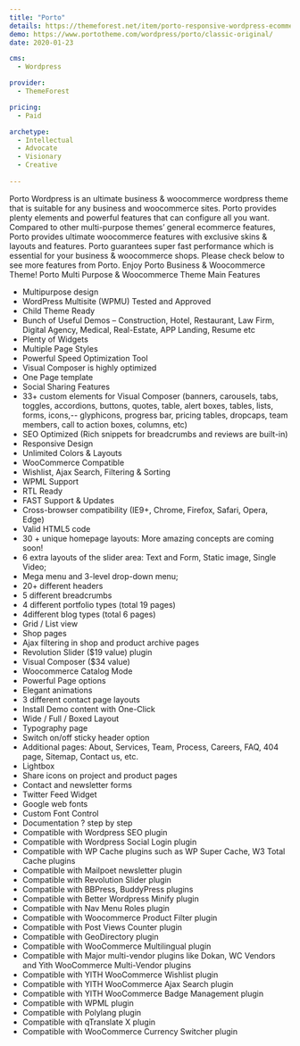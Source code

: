 ```yaml
---
title: "Porto"
details: https://themeforest.net/item/porto-responsive-wordpress-ecommerce-theme/9207399
demo: https://www.portotheme.com/wordpress/porto/classic-original/
date: 2020-01-23

cms: 
  - Wordpress

provider: 
  - ThemeForest

pricing:
  - Paid

archetype:
  - Intellectual
  - Advocate
  - Visionary
  - Creative
  
---
```


Porto Wordpress is an ultimate business & woocommerce wordpress theme that is suitable for any business and woocommerce sites. Porto provides plenty elements and powerful features that can configure all you want. Compared to other multi-purpose themes’ general ecommerce features, Porto provides ultimate woocommerce features with exclusive skins & layouts and features. Porto guarantees super fast performance which is essential for your business & woocommerce shops. Please check below to see more features from Porto. Enjoy Porto Business & Woocommerce Theme!
Porto Multi Purpose & Woocommerce Theme Main Features

- Multipurpose design
- WordPress Multisite (WPMU) Tested and Approved
- Child Theme Ready
- Bunch of Useful Demos – Construction, Hotel, Restaurant, Law Firm, Digital Agency, Medical, Real-Estate, APP Landing, Resume etc
- Plenty of Widgets
- Multiple Page Styles
- Powerful Speed Optimization Tool
- Visual Composer is highly optimized
- One Page template
- Social Sharing Features
- 33+ custom elements for Visual Composer (banners, carousels, tabs, toggles, accordions, buttons, quotes, table, alert boxes, tables, lists, forms, icons,-- glyphicons, progress bar, pricing tables, dropcaps, team members, call to action boxes, columns, etc)
- SEO Optimized (Rich snippets for breadcrumbs and reviews are built-in)
- Responsive Design
- Unlimited Colors & Layouts
- WooCommerce Compatible
- Wishlist, Ajax Search, Filtering & Sorting
- WPML Support
- RTL Ready
- FAST Support & Updates
- Cross-browser compatibility (IE9+, Chrome, Firefox, Safari, Opera, Edge)
- Valid HTML5 code
- 30 + unique homepage layouts: More amazing concepts are coming soon!
- 6 extra layouts of the slider area: Text and Form, Static image, Single Video;
- Mega menu and 3-level drop-down menu;
- 20+ different headers
- 5 different breadcrumbs
- 4 different portfolio types (total 19 pages)
- 4different blog types (total 6 pages)
- Grid / List view
- Shop pages
- Ajax filtering in shop and product archive pages
- Revolution Slider ($19 value) plugin
- Visual Composer ($34 value)
- Woocommerce Catalog Mode
- Powerful Page options
- Elegant animations
- 3 different contact page layouts
- Install Demo content with One-Click
- Wide / Full / Boxed Layout
- Typography page
- Switch on/off sticky header option
- Additional pages: About, Services, Team, Process, Careers, FAQ, 404 page, Sitemap, Contact us, etc.
- Lightbox
- Share icons on project and product pages
- Contact and newsletter forms
- Twitter Feed Widget
- Google web fonts
- Custom Font Control
- Documentation ? step by step
- Compatible with Wordpress SEO plugin
- Compatible with Wordpress Social Login plugin
- Compatible with WP Cache plugins such as WP Super Cache, W3 Total Cache plugins
- Compatible with Mailpoet newsletter plugin
- Compatible with Revolution Slider plugin
- Compatible with BBPress, BuddyPress plugins
- Compatible with Better Wordpress Minify plugin
- Compatible with Nav Menu Roles plugin
- Compatible with Woocommerce Product Filter plugin
- Compatible with Post Views Counter plugin
- Compatible with GeoDirectory plugin
- Compatible with WooCommerce Multilingual plugin
- Compatible with Major multi-vendor plugins like Dokan, WC Vendors and Yith WooCommerce Multi-Vendor plugins
- Compatible with YITH WooCommerce Wishlist plugin
- Compatible with YITH WooCommerce Ajax Search plugin
- Compatible with YITH WooCommerce Badge Management plugin
- Compatible with WPML plugin
- Compatible with Polylang plugin
- Compatible with qTranslate X plugin
- Compatible with WooCommerce Currency Switcher plugin